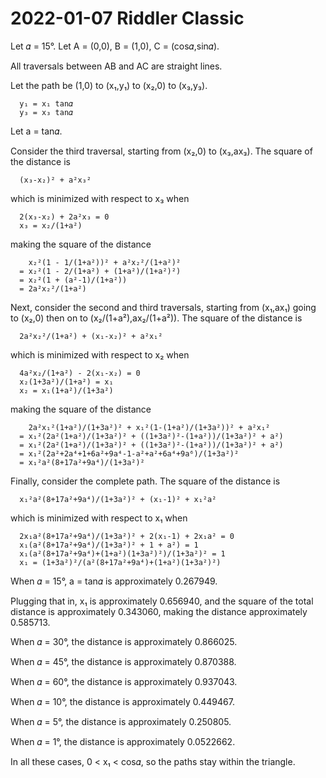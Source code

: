2022-01-07 Riddler Classic
==========================
Let 𝛼 = 15°.  Let A = (0,0), B = (1,0), C = (cos𝛼,sin𝛼).

All traversals between AB and AC are straight lines.

Let the path be (1,0) to (x₁,y₁) to (x₂,0) to (x₃,y₃).
```
  y₁ = x₁ tan𝛼
  y₃ = x₃ tan𝛼
```
Let a = tan𝛼.

Consider the third traversal, starting from (x₂,0) to (x₃,ax₃).  The
square of the distance is
```
  (x₃-x₂)² + a²x₃²
```
which is minimized with respect to x₃ when
```
  2(x₃-x₂) + 2a²x₃ = 0
  x₃ = x₂/(1+a²)
```
making the square of the distance
```
    x₂²(1 - 1/(1+a²))² + a²x₂²/(1+a²)²
  = x₂²(1 - 2/(1+a²) + (1+a²)/(1+a²)²)
  = x₂²(1 + (a²-1)/(1+a²))
  = 2a²x₂²/(1+a²)
```

Next, consider the second and third traversals, starting from (x₁,ax₁) going
to (x₂,0) then on to (x₂/(1+a²),ax₂/(1+a²)).  The square of the distance
is
```
  2a²x₂²/(1+a²) + (x₁-x₂)² + a²x₁²
```
which is minimized with respect to x₂ when
```
  4a²x₂/(1+a²) - 2(x₁-x₂) = 0
  x₂(1+3a²)/(1+a²) = x₁
  x₂ = x₁(1+a²)/(1+3a²)
```
making the square of the distance
```
    2a²x₁²(1+a²)/(1+3a²)² + x₁²(1-(1+a²)/(1+3a²))² + a²x₁²
  = x₁²(2a²(1+a²)/(1+3a²)² + ((1+3a²)²-(1+a²))/(1+3a²)² + a²)
  = x₁²(2a²(1+a²)/(1+3a²)² + ((1+3a²)²-(1+a²))/(1+3a²)² + a²)
  = x₁²(2a²+2a⁴+1+6a²+9a⁴-1-a²+a²+6a⁴+9a⁶)/(1+3a²)²
  = x₁²a²(8+17a²+9a⁴)/(1+3a²)²
```

Finally, consider the complete path.  The square of the distance is
```
  x₁²a²(8+17a²+9a⁴)/(1+3a²)² + (x₁-1)² + x₁²a²
```
which is minimized with respect to x₁ when
```
  2x₁a²(8+17a²+9a⁴)/(1+3a²)² + 2(x₁-1) + 2x₁a² = 0
  x₁(a²(8+17a²+9a⁴)/(1+3a²)² + 1 + a²) = 1
  x₁(a²(8+17a²+9a⁴)+(1+a²)(1+3a²)²)/(1+3a²)² = 1
  x₁ = (1+3a²)²/(a²(8+17a²+9a⁴)+(1+a²)(1+3a²)²)
```

When 𝛼 = 15°, a = tan𝛼 is approximately 0.267949.

Plugging that in, x₁ is approximately 0.656940, and the square of the
total distance is approximately 0.343060, making the distance approximately
0.585713.

When 𝛼 = 30°, the distance is approximately 0.866025.

When 𝛼 = 45°, the distance is approximately 0.870388.

When 𝛼 = 60°, the distance is approximately 0.937043.

When 𝛼 = 10°, the distance is approximately 0.449467.

When 𝛼 = 5°, the distance is approximately 0.250805.

When 𝛼 = 1°, the distance is approximately 0.0522662.

In all these cases, 0 < x₁ < cos𝛼, so the paths stay within the triangle.
